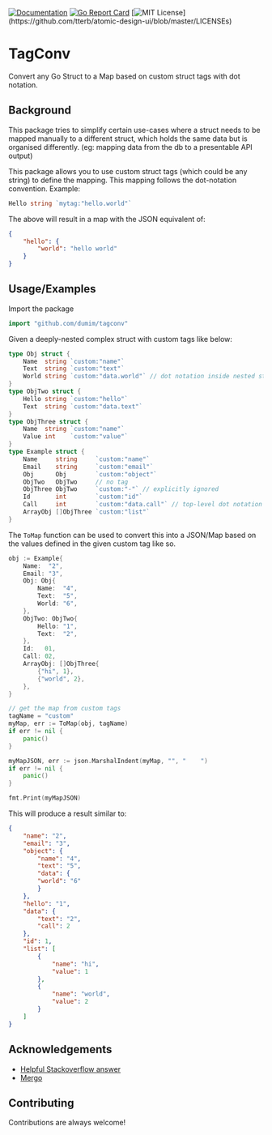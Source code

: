[![Documentation](https://godoc.org/github.com/dumim/tagconv?status.svg)](http://godoc.org/github.com/dumim/tagconv)
[![Go Report Card](https://goreportcard.com/badge/github.com/dumim/tagconv)](https://goreportcard.com/report/github.com/dumim/tagconv)
[![MIT License](https://img.shields.io/apm/l/atomic-design-ui.svg?)](https://github.com/tterb/atomic-design-ui/blob/master/LICENSEs)

# TagConv
Convert any Go Struct to a Map based on custom struct tags with dot notation.

## Background
This package tries to simplify certain use-cases where a struct needs to be mapped manually to a different struct, which holds the same data but is organised differently.
(eg: mapping data from the db to a presentable API output)

This package allows you to use custom struct tags (which could be any string) to define the mapping.
This mapping follows the dot-notation convention. Example:
```go
Hello string `mytag:"hello.world"`
```
The above will result in a map with the JSON equivalent of:
```json
{
    "hello": {
        "world": "hello world"
    }
}
```
## Usage/Examples

Import the package
```go
import "github.com/dumim/tagconv"
```

Given a deeply-nested complex struct with custom tags like below:
```go
type Obj struct {
	Name  string `custom:"name"`
	Text  string `custom:"text"`
	World string `custom:"data.world"` // dot notation inside nested struct
}
type ObjTwo struct {
	Hello string `custom:"hello"`
	Text  string `custom:"data.text"`
}
type ObjThree struct {
	Name  string `custom:"name"`
	Value int    `custom:"value"`
}
type Example struct {
	Name     string     `custom:"name"`
	Email    string     `custom:"email"`
	Obj      Obj        `custom:"object"`
	ObjTwo   ObjTwo     // no tag
	ObjThree ObjTwo     `custom:"-"` // explicitly ignored
	Id       int        `custom:"id"`
	Call     int        `custom:"data.call"` // top-level dot notation
	ArrayObj []ObjThree `custom:"list"`
}
```
The `ToMap` function can be used to convert this into a JSON/Map based on the values defined in the given custom tag like so.
```go
obj := Example{
    Name:  "2",
    Email: "3",
    Obj: Obj{
        Name:  "4",
        Text:  "5",
        World: "6",
    },
    ObjTwo: ObjTwo{
        Hello: "1",
        Text:  "2",
    },
    Id:   01,
    Call: 02,
    ArrayObj: []ObjThree{
        {"hi", 1},
        {"world", 2},
    },
}

// get the map from custom tags
tagName = "custom"
myMap, err := ToMap(obj, tagName)
if err != nil {
    panic()
}

myMapJSON, err := json.MarshalIndent(myMap, "", "    ")
if err != nil {
    panic()
}

fmt.Print(myMapJSON)

```
This will produce a result similar to:
```json
{
    "name": "2",
    "email": "3",
    "object": {
        "name": "4",
        "text": "5",
        "data": {
        "world": "6"
        }
    },
    "hello": "1",
    "data": {
        "text": "2",
        "call": 2
    },
    "id": 1,
    "list": [
        {
            "name": "hi",
            "value": 1
        },
        {
            "name": "world",
            "value": 2
        }
    ]
}
```

## Acknowledgements

- [Helpful Stackoverflow answer](https://stackoverflow.com/a/7794127/10340220)
- [Mergo](https://github.com/imdario/mergo)
## Contributing

Contributions are always welcome!
